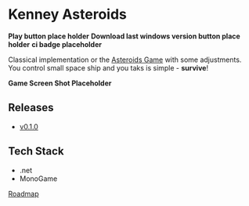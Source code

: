 # Kenney Asteroids

**Play button place holder** **Download last windows version button place holder** **ci badge placeholder**

Classical implementation or the [Asteroids Game](https://en.wikipedia.org/wiki/Asteroids_(video_game)) with some adjustments. You control small space ship and you taks is simple - **survive**!

**Game Screen Shot Placeholder**

## Releases
* [v0.1.0](doc/release-notes/v0.1.0.md)

## Tech Stack
* .net
* MonoGame

[Roadmap](doc/roadmap.md)